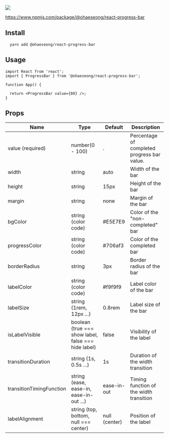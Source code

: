 ![](https://images.velog.io/images/alskt0419/post/7517c720-e26c-4b7c-82f0-c16fb1652ea2/progress_preview.gif)

https://www.npmjs.com/package/@ohaeseong/react-progress-bar

## Install 
```
  yarn add @ohaeseong/react-progress-bar
```

## Usage

```
import React from 'react';
import { ProgressBar } from '@ohaeseong/react-progress-bar';

function App() {

  return <ProgressBar value={80} />;
}

```

## Props
| Name | Type | Default | Description |
| ------ | --- | --- | ------- |
| value (required)|  number(0 - 100)    |.    |    Percentage of completed progress bar value.     |
| width | string |  auto  | 	Width of the bar |
| height | string |  15px  | Height of the bar |
| margin | string |  none  | Margin of the bar |
| bgColor | string (color code) |  #E5E7E9  | 	Color of the "non-completed" bar |
| progressColor | string (color code) |  #706af3  | Color of the completed bar |
| borderRadius | string |  3px  | Border radius of the bar |
| labelColor |  string (color code) |  #f9f9f9  | Label color of the bar |
| labelSize | string (1rem, 12px ...) |  0.8rem  | Label size of the bar |
| isLabelVisible | boolean (true === show label, false === hide label) |  false  | Visibility of the label |
| transitionDuration | string (1s, 0.5s ...) |  1s  | Duration of the width transition |
| transitionTimingFunction |string (ease, ease-in, ease-in-out ...) |  ease-in-out  | Timing function of the width transition |
| labelAlignment | string (top, bottom, null === center) |  null (center)  | Position of the label |





